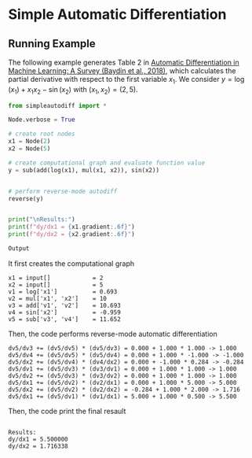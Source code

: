 # Simple Automatic Differentiation

## Running Example
The following example generates Table 2 in [Automatic Differentiation in Machine Learning: A Survey (Baydin et al., 2018)](https://www.jmlr.org/papers/volume18/17-468/17-468.pdf), which calculates the partial derivative with respect to the first variable $x_1$.
We consider $y=\log(x_1)+x_1x_2-\sin(x_2)$ with $(x_1,x_2)=(2,5)$.
```python
from simpleautodiff import *

Node.verbose = True

# create root nodes
x1 = Node(2)
x2 = Node(5)

# create computational graph and evaluate function value
y = sub(add(log(x1), mul(x1, x2)), sin(x2))


# perform reverse-mode autodiff
reverse(y)


print("\nResults:")
print(f"dy/dx1 = {x1.gradient:.6f}")
print(f"dy/dx2 = {x2.gradient:.6f}")

Output
```
It first creates the computational graph 

```
x1 = input[]            = 2       
x2 = input[]            = 5       
v1 = log['x1']          = 0.693   
v2 = mul['x1', 'x2']    = 10      
v3 = add['v1', 'v2']    = 10.693  
v4 = sin['x2']          = -0.959  
v5 = sub['v3', 'v4']    = 11.652  
```
Then, the code performs reverse-mode automatic differentiation 
```
dv5/dv3 += (dv5/dv5) * (dv5/dv3) = 0.000 + 1.000 * 1.000 -> 1.000
dv5/dv4 += (dv5/dv5) * (dv5/dv4) = 0.000 + 1.000 * -1.000 -> -1.000
dv5/dx2 += (dv5/dv4) * (dv4/dx2) = 0.000 + -1.000 * 0.284 -> -0.284
dv5/dv1 += (dv5/dv3) * (dv3/dv1) = 0.000 + 1.000 * 1.000 -> 1.000
dv5/dv2 += (dv5/dv3) * (dv3/dv2) = 0.000 + 1.000 * 1.000 -> 1.000
dv5/dx1 += (dv5/dv2) * (dv2/dx1) = 0.000 + 1.000 * 5.000 -> 5.000
dv5/dx2 += (dv5/dv2) * (dv2/dx2) = -0.284 + 1.000 * 2.000 -> 1.716
dv5/dx1 += (dv5/dv1) * (dv1/dx1) = 5.000 + 1.000 * 0.500 -> 5.500

```
Then, the code print the final resault 
```

Results:
dy/dx1 = 5.500000
dy/dx2 = 1.716338

